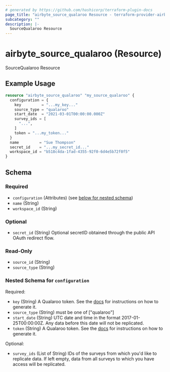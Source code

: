 ```yaml
---
# generated by https://github.com/hashicorp/terraform-plugin-docs
page_title: "airbyte_source_qualaroo Resource - terraform-provider-airbyte"
subcategory: ""
description: |-
  SourceQualaroo Resource
---
```


# airbyte_source_qualaroo (Resource)

SourceQualaroo Resource

## Example Usage

```terraform
resource "airbyte_source_qualaroo" "my_source_qualaroo" {
  configuration = {
    key         = "...my_key..."
    source_type = "qualaroo"
    start_date  = "2021-03-01T00:00:00.000Z"
    survey_ids = [
      "...",
    ]
    token = "...my_token..."
  }
  name         = "Sue Thompson"
  secret_id    = "...my_secret_id..."
  workspace_id = "b518c4da-1fad-4355-92f0-6d4e5b72f0f5"
}
```

<!-- schema generated by tfplugindocs -->
## Schema

### Required

- `configuration` (Attributes) (see [below for nested schema](#nestedatt--configuration))
- `name` (String)
- `workspace_id` (String)

### Optional

- `secret_id` (String) Optional secretID obtained through the public API OAuth redirect flow.

### Read-Only

- `source_id` (String)
- `source_type` (String)

<a id="nestedatt--configuration"></a>
### Nested Schema for `configuration`

Required:

- `key` (String) A Qualaroo token. See the <a href="https://help.qualaroo.com/hc/en-us/articles/201969438-The-REST-Reporting-API">docs</a> for instructions on how to generate it.
- `source_type` (String) must be one of ["qualaroo"]
- `start_date` (String) UTC date and time in the format 2017-01-25T00:00:00Z. Any data before this date will not be replicated.
- `token` (String) A Qualaroo token. See the <a href="https://help.qualaroo.com/hc/en-us/articles/201969438-The-REST-Reporting-API">docs</a> for instructions on how to generate it.

Optional:

- `survey_ids` (List of String) IDs of the surveys from which you'd like to replicate data. If left empty, data from all surveys to which you have access will be replicated.


